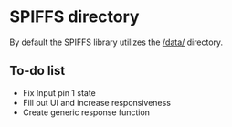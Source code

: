 # SPIFFS directory 

By default the SPIFFS library utilizes the [/data/](/data/) directory.

## To-do list

* Fix Input pin 1 state 
* Fill out UI and increase responsiveness
* Create generic response function
